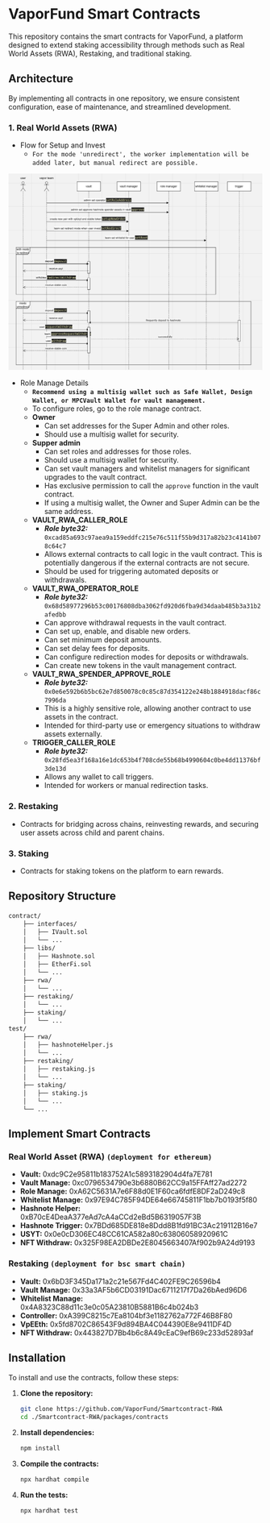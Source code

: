 # VaporFund Smart Contracts

This repository contains the smart contracts for VaporFund, a platform designed to extend staking accessibility through methods such as Real World Assets (RWA), Restaking, and traditional staking. 

## Architecture
By implementing all contracts in one repository, we ensure consistent configuration, ease of maintenance, and streamlined development.

### 1. Real World Assets (RWA)
- Flow for Setup and Invest
    - `For the mode 'unredirect', the worker implementation will be added later, but manual redirect are possible.`

![RWA Flow](doc-assets/rwa-deposit-flow.png)

- Role Manage Details
    - **`Recommend using a multisig wallet such as Safe Wallet, Design Wallet, or MPCVault Wallet for vault management.`**
    - To configure roles, go to the role manage contract.
    - **Owner**
        - Can set addresses for the Super Admin and other roles.
        - Should use a multisig wallet for security.
    - **Supper admin**
        - Can set roles and addresses for those roles.
        - Should use a multisig wallet for security.
        - Can set vault managers and whitelist managers for significant upgrades to the vault contract.
        - Has exclusive permission to call the `approve` function in the vault contract.
        - If using a multisig wallet, the Owner and Super Admin can be the same address.
    - **VAULT_RWA_CALLER_ROLE**
        - ***Role byte32:*** `0xcad85a693c97aea9a159eddfc215e76c511f55b9d317a82b23c4141b078c64c7`
        - Allows external contracts to call logic in the vault contract. This is potentially dangerous if the  external contracts are not secure.
        - Should be used for triggering automated deposits or withdrawals.
    - **VAULT_RWA_OPERATOR_ROLE**
        - ***Role byte32:*** `0x68d58977296b53c00176808dba3062fd920d6fba9d34daab485b3a31b2afedbb`
        - Can approve withdrawal requests in the vault contract.
        - Can set up, enable, and disable new orders.
        - Can set minimum deposit amounts.
        - Can set delay fees for deposits.
        - Can configure redirection modes for deposits or withdrawals.
        - Can create new tokens in the vault management contract.
    - **VAULT_RWA_SPENDER_APPROVE_ROLE**
        - ***Role byte32:*** `0x0e6e592b6b5bc62e7d850078c0c85c87d354122e248b1884918dacf86c7996da`
        - This is a highly sensitive role, allowing another contract to use assets in the contract.
        - Intended for third-party use or emergency situations to withdraw assets externally.
    - **TRIGGER_CALLER_ROLE**
        - ***Role byte32:*** `0x28fd5ea3f168a16e1dc653b4f708cde55b68b4990604c0be4dd11376bf3de13d`
        - Allows any wallet to call triggers.
        - Intended for workers or manual redirection tasks.


### 2. Restaking
- Contracts for bridging across chains, reinvesting rewards, and securing user assets across child and parent chains.

### 3. Staking
- Contracts for staking tokens on the platform to earn rewards.

## Repository Structure

```plaintext
contract/
    ├── interfaces/
    │   ├── IVault.sol
    │   └── ...
    ├── libs/
    │   ├── Hashnote.sol
    │   ├── EtherFi.sol
    │   └── ...
    ├── rwa/
    │   └── ...
    ├── restaking/
    │   └── ...
    ├── staking/
    │   └── ...
test/
    ├── rwa/
    │   ├── hashnoteHelper.js
    │   └── ...
    ├── restaking/
    │   ├── restaking.js
    │   └── ...
    ├── staking/
    │   ├── staking.js
    │   └── ...
    └── ...
```

## Implement Smart Contracts
### Real World Asset (RWA) `(deployment for ethereum)`
- **Vault:** 0xdc9C2e95811b183752A1c5893182904d4fa7E781
- **Vault Manage:** 0xc0796534790e3b6880B62CC9a15FFAff27ad2272
- **Role Manage:** 0xA62C5631A7e6F88d0E1F60ca6fdfE8DF2aD249c8
- **Whitelist Manage:** 0x97E94C785F94DE64e66745811F1bb7b0193f5f80
- **Hashnote Helper:** 0xB70cE4DeaA377eAd7cA4aCCd2eBd5B6319057F3B
- **Hashnote Trigger:** 0x7BDd685DE818e8Ddd8B1fd91BC3Ac219112B16e7
- **USYT:** 0x0e0cD306EC48CC61CA582a80c63806058920961C
- **NFT Withdraw:** 0x325F98EA2DBDe2E8045663407Af902b9A24d9193
### Restaking `(deployment for bsc smart chain)`
- **Vault:** 0x6bD3F345Da171a2c21e567Fd4C402FE9C26596b4
- **Vault Manage:** 0x33a3AF5b6CD03191Dac6711217f7Da26bAed96D6
- **Whitelist Manage:** 0x4A8323C88d11c3e0c05A23810B5881B6c4b024b3
- **Controller:** 0xA399C8215c7Ea8104bf3e1182762a772F46B8F80
- **VpEEth:** 0x5fd8702C86543F9d894BA4C044390E8e9411DF4D
- **NFT Withdraw:** 0x443827D7Bb4b6c8A49cEaC9efB69c233d52893af


## Installation
To install and use the contracts, follow these steps:
1. **Clone the repository:**
    ```bash
    git clone https://github.com/VaporFund/Smartcontract-RWA
    cd ./Smartcontract-RWA/packages/contracts
    ```
2. **Install dependencies:**
    ```bash
    npm install
    ```
3. **Compile the contracts:**
    ```bash
    npx hardhat compile
    ```
4. **Run the tests:**
    ```bash
    npx hardhat test
    ```